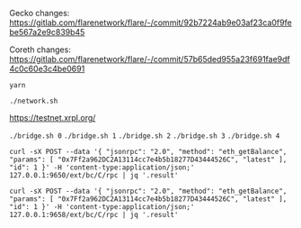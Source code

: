 Gecko changes: https://gitlab.com/flarenetwork/flare/-/commit/92b7224ab9e03af23ca0f9febe567a2e9c839b45

Coreth changes: https://gitlab.com/flarenetwork/flare/-/commit/57b65ded955a23f691fae9df4c0c60e3c4be0691

`yarn`

`./network.sh`

https://testnet.xrpl.org/

`./bridge.sh 0`
`./bridge.sh 1`
`./bridge.sh 2`
`./bridge.sh 3`
`./bridge.sh 4`

`curl -sX POST --data '{
    "jsonrpc": "2.0",
    "method": "eth_getBalance",
    "params": [
        "0x7Ff2a962DC2A13114cc7e4b5b18277D43444526C",
        "latest"
    ],
    "id": 1
}' -H 'content-type:application/json;' 127.0.0.1:9650/ext/bc/C/rpc | jq '.result'`

`curl -sX POST --data '{
    "jsonrpc": "2.0",
    "method": "eth_getBalance",
    "params": [
        "0x7Ff2a962DC2A13114cc7e4b5b18277D43444526C",
        "latest"
    ],
    "id": 1
}' -H 'content-type:application/json;' 127.0.0.1:9658/ext/bc/C/rpc | jq '.result'`